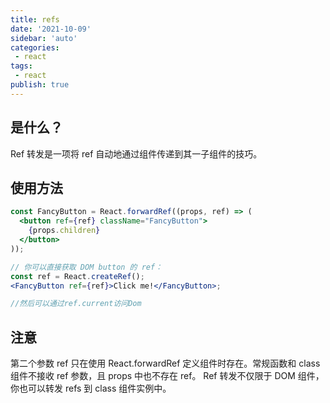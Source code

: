 ```yaml
---
title: refs
date: '2021-10-09'
sidebar: 'auto'
categories:
 - react
tags:
 - react
publish: true
---
```


## 是什么？
Ref 转发是一项将 ref 自动地通过组件传递到其一子组件的技巧。

## 使用方法
```jsx
const FancyButton = React.forwardRef((props, ref) => (
  <button ref={ref} className="FancyButton">
    {props.children}
  </button>
));

// 你可以直接获取 DOM button 的 ref：
const ref = React.createRef();
<FancyButton ref={ref}>Click me!</FancyButton>;

//然后可以通过ref.current访问Dom
```

## 注意
第二个参数 ref 只在使用 React.forwardRef 定义组件时存在。常规函数和 class 组件不接收 ref 参数，且 props 中也不存在 ref。
Ref 转发不仅限于 DOM 组件，你也可以转发 refs 到 class 组件实例中。